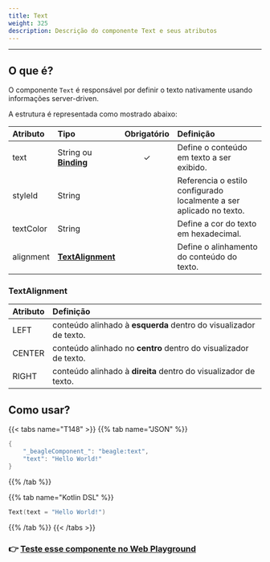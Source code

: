 ```yaml
---
title: Text
weight: 325
description: Descrição do componente Text e seus atributos
---
```


---

## O que é?

O componente `Text` é responsável por definir o texto nativamente usando informações server-driven. 

A estrutura é representada como mostrado abaixo:

| Atributo | Tipo | Obrigatório | Definição |
| :--- | :--- | :---: | :--- |
| text | String ou [**Binding**](https://docs.usebeagle.io/api/contexto#bindings) | ✓ | Define o conteúdo em texto a ser exibido. |
| styleId | String |   | Referencia o estilo configurado localmente a ser aplicado no texto. |
| textColor | String |   | Define a cor do texto em hexadecimal. |
| alignment | [**TextAlignment**](text.md#textalignment) |   | Define o alinhamento do conteúdo do texto. |

### TextAlignment

| Atributo | Definição |
| :--- | :--- |
| LEFT | conteúdo alinhado à **esquerda** dentro do visualizador de texto.  |
| CENTER | conteúdo alinhado no **centro** dentro do visualizador de texto.  |
| RIGHT | conteúdo alinhado à **direita** dentro do visualizador de texto.  |

## Como usar?

{{< tabs name="T148" >}}
{{% tab name="JSON" %}}
```kotlin
{
    "_beagleComponent_": "beagle:text",
    "text": "Hello World!"
}
```
{{% /tab %}}

{{% tab name="Kotlin DSL" %}}
```kotlin
Text(text = "Hello World!")
```
{{% /tab %}}
{{< /tabs >}}

### 👉 [Teste esse componente no Web Playground](https://beagle-playground.netlify.app/#/cloud/cac8ecb56fcf490d9e09ab7adc322f55/text.json)
